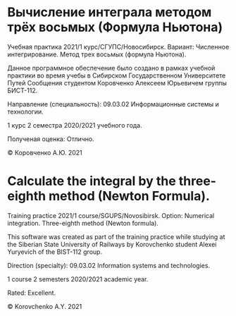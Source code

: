 # Вычисление интеграла методом трёх восьмых (Формула Ньютона)
Учебная практика 2021/1 курс/СГУПС/Новосибирск. Вариант: Численное интегрирование.  Метод трех восьмых (формула Ньютона).

Данное программное обеспечение было создано в рамках учебной практики во время учебы в Сибирском Государственном Университете Путей Сообщения студентом Коровченко Алексеем Юрьевичем группы БИСТ-112.

Направление (специальность): 09.03.02 Информационные системы и технологии.

1 курс 2 семестра 2020/2021 учебного года.

Полученая оценка: Отлично.



© Коровченко А.Ю. 2021

# Calculate the integral by the three-eighth method (Newton Formula).
Training practice 2021/1 course/SGUPS/Novosibirsk. Option: Numerical integration. Three-eighth method (Newton formula).

This software was created as part of the training practice while studying at the Siberian State University of Railways by Korovchenko student Alexei Yuryevich of the BIST-112 group.

Direction (specialty): 09.03.02 Information systems and technologies.

1 course 2 semesters 2020/2021 academic year.

Rated: Excellent.



© Korovchenko A.Y. 2021
